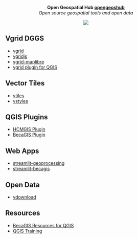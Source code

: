 <p align="center">
  <strong >Open Geospatial Hub <a href="https://github.com/opengeoshub">opengeoshub</a></strong> <br>
  <i>Open source geospatial tools and open data</i>
</p>

<p align="center">
  <img src="https://raw.githubusercontent.com/thangqd/vgridtools/main/images/readme/dggs.png">
</p>

## Vgrid DGGS
- [vgrid](https://github.com/opengeoshub/vgrid)
- [vgridjs](https://github.com/opengeoshub/vgridjs)
- [vgrid-maplibre](https://github.com/opengeoshub/vgrid-maplibre)
- [vgrid plugin for QGIS](https://github.com/opengeoshub/vgridtools)

## Vector Tiles
- [vtiles](https://github.com/opengeoshub/vtiles)
- [vstyles](https://github.com/opengeoshub/vstyles)


## QGIS Plugins
- [HCMGIS Plugin](https://github.com/opengeoshub/HCMGIS)
- [BecaGIS Plugin](https://github.com/opengeoshub/becagis)

  
## Web Apps
- [streamlit-geoprocessing](https://github.com/opengeoshub/geoprocessing)
- [streamlit-becagis](https://github.com/opengeoshub/becagis_streamlit)

## Open Data
- [vdownload](https://github.com/opengeoshub/vdownload)


## Resources
- [BecaGIS Resources for QGIS](https://github.com/opengeoshub/BecaGIS-Resources)
- [QGIS Training](https://github.com/opengeoshub/QGIS-Training)